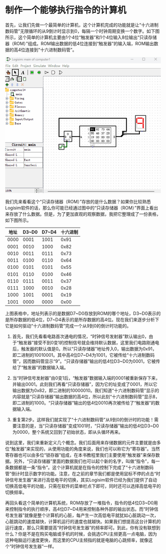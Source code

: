 # 制作一个能够执行指令的计算机

首先，让我们先做一个最简单的计算机，这个计算机完成的功能就是让“十六进制数码管”无限循环的从9倒计时显示到0，每隔一个时钟周期变换一个数字。如下图所示，这个简单的计算机主要由1个4位“触发器”和1个4位输入8位输出“只读存储器（ROM）”组成。ROM输出数据的低4位连接到“触发器”的输入端，ROM输出数据的高4位连接到“十六进制数码管”。

![](pic/5-1.gif)

我们先来看看这个“只读存储器（ROM）”存放的是什么数据？如果你比较熟悉Logisim软件的话，那么你可能已经通过图中的“只读存储器（ROM）”界面上看出来存放了什么数据。但是，为了更加直观的观察数据，我把它整理成了一份表格，如下图所示。

|地址|D3\~D0|D7\~D4|十六进制|
|-|-|-|-|
|0000|0001|1001|0x91|
|0001|0010|1000|0x82|
|0010|0011|0111|0x73|
|0011|0100|0110|0x64|
|0100|0101|0101|0x55|
|0101|0110|0100|0x46|
|0110|0111|0011|0x37|
|0111|1000|0010|0x28|
|1000|1001|0001|0x19|
|1001|0000|0000|0x00|

上图表格中，地址列表示的是数据D7\~D0存放到ROM的哪个地址，D3\~D0表示的是所存数据的低4位，D7\~D4表示的是所存数据的高4位。现在我们来逐步分析下它是如何驱动“十六进制数码管”完成一个从9到0的倒计时功能的。

1. 首先，我们先看看电路首次通电的情况，“时钟信号发射器”默认输出0，由于“触发器”接受不到0变1的控制信号就会维持默认数据，这里我们电路刚通电后，触发器的默认值是0。所以“只读存储器”地址传入0，输出数据为0x91，即二进制的10010001。其中高4位D7\~D4为1001，它被传给“十六进制数码管”，因而数码管显示“9”。“只读存储器”输出的低4位D3\~D0为0001，它被传给了“触发器”的数据输入端。

2. 当“时钟信号发射器”由0变1后，“触发器”数据输入端的0001被重新保存下来，并输出0001。此刻我们再看“只读存储器”，因为它的址变成了0001，所以它输出数据为0x82，即二进制的10000010。我们知道“十六进制数码管”显示的内容就是“只读存储器”输出数据的高4位，所以此刻“十六进制数码管”显示8，即二进制的1000。“只读存储器”输出的低4位0010再次被传给了“触发器”的数据输入端。

3. 重复第2步。这样我们就实现了“十六进制数码管”从9到0的倒计时的功能！需要注意的是，当“只读存储器”变成1001时，“只读存储器”输出的低4位D3\~D0为0000，整个系统又回到了初始状态，即从头循环再来。

说到这里，我们来重新定义几个概念。我们后面用来存储数据的元件主要就是由多位“触发器”来实现的，从使用功能的角度来说，我们也可以称它为“寄存器”。当然寄存器也可以由多位“锁存器”组成，在本书教程里我们主要使用“触发器”来保存数据。另外，“只读存储器”里面的数据我们也可以起个新的名字，叫做“指令”，每一条数据都是一条“指令”。这个计算机就是在指令的控制下完成了“十六进制数码管”倒计时显示数字的功能。注意，在之前的章节我们都是使用鼠标不停的点击“时钟信号发生器”来进行高低电平的切换，其实Logisim软件已经为我们提供了自动切换高低电平的功能，只需在软件的菜单栏点下即可，同时还可以选择高低电平的切换频率。

再回头看这个简单的计算机系统，ROM存放了一堆指令，指令的低4位D3\~D0用来控制指令的执行顺序，高4位D7\~D4用来控制各种外部的输出状态。而“时钟信号发生器”就像是整个计算机的心脏，每产生一次高低电平就犹如心脏跳动一次，心脏跳动的速度越快，计算机运行的速度也就越快。如果我们想提高这台计算机的运行速度，那么只需要提高“时钟信号发生器”的频率即可。到此，你有没有联想到什么？你是不是在购买电脑或手机的时候，会挑选CPU主频更高一点电脑，因为这种电脑运行速度更快，而这里的CPU主频指的就是电脑的心跳频率，就像这个“时钟信号发生器”一样。
